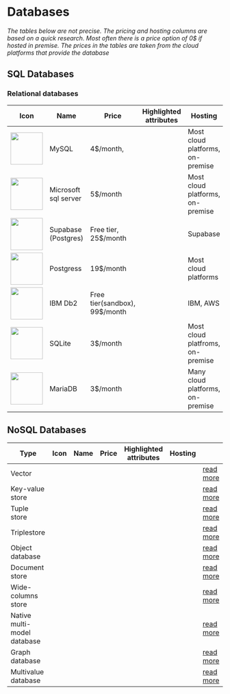 # Databases

*The tables below are not precise. The pricing and hosting columns are based on a quick research. Most often there is a price option of 0$ if hosted in premise. The prices in the tables are taken from the cloud platforms that provide the database*

## SQL Databases
### Relational databases
|Icon|Name|Price|Highlighted attributes|Hosting||
|---|---|---|---|---|---|
|![](https://upload.wikimedia.org/wikipedia/fr/thumb/6/62/MySQL.svg/1200px-MySQL.svg.png)|MySQL|4$/month, ||Most cloud platforms, on-premise|[read more](https://www.mysql.com/)|
|![](https://lh4.googleusercontent.com/1DSF1OwnbD7BJxRK4nZy49qEHlZoU7j1uvvu5RtGYKTvaaZGjq3rFcDXXIO40_nuPIeCWOxbXfnZyPTZTwv4SyVCOlyKHGozJuYWPbznnDF-5FThKBLTTno7q6Go1H1lJpiw6AP4iSf6emoCvGmnLpdwhrA3XCk9phcvSEdAXVo3qWGZ8_N-yUz9Mw)|Microsoft sql server|5$/month||Most cloud platforms, on-premise|[read more](https://learn.microsoft.com/en-us/sql/sql-server/what-is-sql-server?view=sql-server-ver16)|
|![](https://miro.medium.com/v2/resize:fit:1358/1*pnSzmFJRCJztS7tkSJXYuQ.jpeg)|Supabase (Postgres)|Free tier, 25$/month||Supabase|[read more](https://supabase.com/)|
|![](https://miro.medium.com/v2/resize:fit:679/0*epnKnkKuLx2RAajt)|Postgress|19$/month||Most cloud platforms|[read more](https://www.postgresql.org/)|
|![](https://cdn-images-1.medium.com/max/480/0*1wCzQr7YMgEiZAMB.png)|IBM Db2|Free tier(sandbox), 99$/month||IBM, AWS|[read more](https://www.ibm.com/products/db2)|
|![](https://encrypted-tbn0.gstatic.com/images?q=tbn:ANd9GcQtR62yarGSRkzYPXhqmei4nVZ_gUEd1kTJ0lYvryRF7HwXpIbEvgoKrq9pi2VgCtHOBWY&usqp=CAU)|SQLite|3$/month||Most cloud platfroms, on-premise|[read more](https://www.sqlite.org/)|
|![](https://encrypted-tbn0.gstatic.com/images?q=tbn:ANd9GcRLfRsFOf8LlmMjN14NmWhvDEcYaJAFj1rtXxQON2Xer3sUZ6SttU1LbwG5fCYcezQEyH4&usqp=CAU)|MariaDB|3$/month||Many cloud platforms, on-premise|[read more](https://mariadb.org/)|


## NoSQL Databases
|Type|Icon|Name|Price|Highlighted attributes|Hosting||
|---|---|---|---|---|---|---|
|Vector||||||[read more]()|
|Key-value store||||||[read more]()|
|Tuple store||||||[read more]()|
|Triplestore||||||[read more]()|
|Object database||||||[read more]()|
|Document store||||||[read more]()|
|Wide-columns store||||||[read more]()|
|Native multi-model database||||||[read more]()|
|Graph database||||||[read more]()|
|Multivalue database||||||[read more]()|


<style>
img{
	width: 75px
}
</style>




